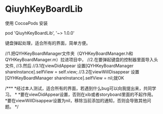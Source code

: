 # QiuyhKeyBoardLib

使用 CocoaPods 安装

pod 'QiuyhKeyBoardLib', '~> 1.0.0'

键盘弹起处理，适合所有的界面，简单方便。

//1.把QYHKeyBoardManager文件夹（QYHKeyBoardManager.h和QYHKeyBoardManager.m）拉进项目中，
//2.在要弹起键盘的控制器里面导入头文件,
//3.然后
//3.1在viewDidAppear 设置[QYHKeyBoardManager shareInstance].selfView = self.view;
//3.2在viewWillDisappear 设置[QYHKeyBoardManager shareInstance].selfView = nil;就OK

/***
 *经过本人测试，适合所有的界面，若遇到什么bug可以向我提出来，共同学习。
 *
 *要在viewDidAppear设置，否则在xib或者storyboard里面的不起作用。
 *要在viewWillDisappear设置为nil，移除当前添加的通知，否则会导致其他问题。
 */

